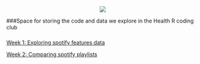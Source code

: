 <p align="center">
  <img src="https://github.com/DataS-DH/R-coding-club/blob/master/SetupDocs/rcodingclubskinny.png"/>
</p>


###Space for storing the code and data we explore in the Health R coding club

###
[Week 1: Exploring spotify features data](http://htmlpreview.github.com/?https://github.com/DataS-DH/R-coding-club/blob/master/Spotify_songs.html)

[Week 2: Comparing spotify playlists](http://htmlpreview.github.io/?)

